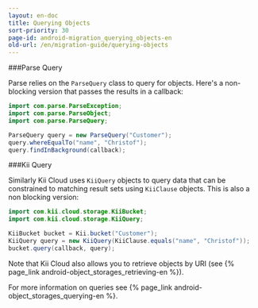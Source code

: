 ```yaml
---
layout: en-doc
title: Querying Objects
sort-priority: 30
page-id: android-migration_querying_objects-en
old-url: /en/migration-guide/querying-objects
---
```

###Parse Query

Parse relies on the `ParseQuery` class to query for objects. Here's a non-blocking version that passes the results in a callback:

```java
import com.parse.ParseException;
import com.parse.ParseObject;
import com.parse.ParseQuery;

ParseQuery query = new ParseQuery("Customer");
query.whereEqualTo("name", "Christof");
query.findInBackground(callback);
```

###Kii Query

Similarly Kii Cloud uses `KiiQuery` objects to query data that can be constrained to matching result sets using `KiiClause` objects. This is also a non blocking version:

```java
import com.kii.cloud.storage.KiiBucket;
import com.kii.cloud.storage.KiiQuery;

KiiBucket bucket = Kii.bucket("Customer");
KiiQuery query = new KiiQuery(KiiClause.equals("name", "Christof"));
bucket.query(callback, query);
```

Note that Kii Cloud also allows you to retrieve objects by URI (see {% page_link android-object_storages_retrieving-en %}).

For more information on queries see {% page_link android-object_storages_querying-en %}.
